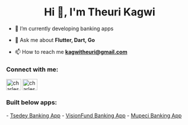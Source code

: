 <h1 align="center">Hi 👋, I'm Theuri Kagwi</h1>

- 🔭 I’m currently developing banking apps

- 💬 Ask me about **Flutter, Dart, Go**

- 📫 How to reach me **kagwitheuri@gmail.com**

<h3 align="left">Connect with me:</h3>
<p align="left">
<a href="https://linkedin.com/in/charleskagwi" target="blank"><img align="center" src="https://raw.githubusercontent.com/rahuldkjain/github-profile-readme-generator/master/src/images/icons/Social/linked-in-alt.svg" alt="charleskagwi" height="30" width="40" /></a>
<a href="https://twitter.com/theurikagwi" target="blank"><img align="center" src="https://raw.githubusercontent.com/rahuldkjain/github-profile-readme-generator/master/src/images/icons/Social/twitter.svg" alt="charles_kagwi" height="30" width="40" /></a>
</p>

<h3>Built below apps:</h3>
<p>
- <a href="https://play.google.com/store/apps/details?id=com.craftsilicon.tsedeybnk&hl=en_US">Tsedey Banking App</a>
- <a href="https://play.google.com/store/apps/details?id=com.craftsilicon.visionfundbnk&hl=en_US">VisionFund Banking App</a>
- <a href="https://play.google.com/store/apps/details?id=com.craftsilicon.mupecibnk&hl=en_US">Mupeci Banking App</a>
</p>
